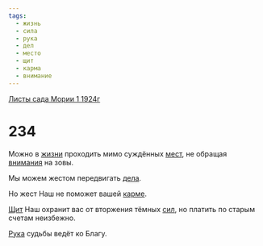 ```yaml
---
tags:
  - жизнь
  - сила
  - рука
  - дел
  - место
  - щит
  - карма
  - внимание
---
```


[Листы сада Мории 1 1924г](/agni/1924)

# 234
Можно в [жизни](/tag/#жизнь) проходить мимо суждённых [мест](/tag/#место), не обращая [внимания](/tag/#внимание) на зовы.   

Мы можем жестом передвигать [дела](/tag/#дел).   

Но жест Наш не поможет вашей [карме](/tag/#карма).   

[Щит](/tag/#щит) Наш охранит вас от вторжения тёмных [сил](/tag/#сила), но платить по старым счетам неизбежно.   

[Рука](/tag/#рука) судьбы ведёт ко Благу.   

